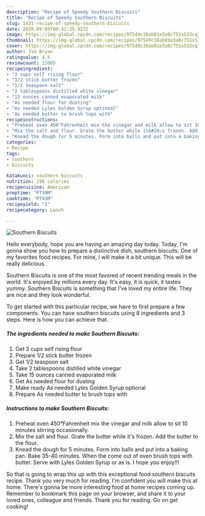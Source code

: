 ```yaml
---
description: "Recipe of Speedy Southern Biscuits"
title: "Recipe of Speedy Southern Biscuits"
slug: 1421-recipe-of-speedy-southern-biscuits
date: 2020-09-09T00:42:35.923Z
image: https://img-global.cpcdn.com/recipes/97549c38ab81e3a0/751x532cq70/southern-biscuits-recipe-main-photo.jpg
thumbnail: https://img-global.cpcdn.com/recipes/97549c38ab81e3a0/751x532cq70/southern-biscuits-recipe-main-photo.jpg
cover: https://img-global.cpcdn.com/recipes/97549c38ab81e3a0/751x532cq70/southern-biscuits-recipe-main-photo.jpg
author: Jim Bryan
ratingvalue: 4.5
reviewcount: 12085
recipeingredient:
- "3 cups self rising flour"
- "1/2 stick butter frozen"
- "1/2 teaspoon salt"
- "2 tablespoons distilled white vinegar"
- "15 ounces canned evaporated milk"
- "As needed flour for dusting"
- "As needed Lyles Golden Syrup optional"
- "As needed butter to brush tops with"
recipeinstructions:
- "Preheat oven 450°Fahrenheit mix the vinegar and milk allow to sit 10 minutes stirring occasionally."
- "Mix the salt and flour. Grate the butter while it&#39;s frozen. Add the butter to the flour."
- "Knead the dough for 5 minutes. Form into balls and put into a baking pan. Bake 35-40 minutes. When the come out of oven brush tops with butter. Serve with Lyles Golden Syrup or as is. I hope you enjoy!!!"
categories:
- Recipe
tags:
- southern
- biscuits

katakunci: southern biscuits 
nutrition: 298 calories
recipecuisine: American
preptime: "PT39M"
cooktime: "PT43M"
recipeyield: "2"
recipecategory: Lunch

---
```



![Southern Biscuits](https://img-global.cpcdn.com/recipes/97549c38ab81e3a0/751x532cq70/southern-biscuits-recipe-main-photo.jpg)

Hello everybody, hope you are having an amazing day today. Today, I'm gonna show you how to prepare a distinctive dish, southern biscuits. One of my favorites food recipes. For mine, I will make it a bit unique. This will be really delicious.

Southern Biscuits is one of the most favored of recent trending meals in the world. It's enjoyed by millions every day. It's easy, it is quick, it tastes yummy. Southern Biscuits is something that I've loved my entire life. They are nice and they look wonderful.




To get started with this particular recipe, we have to first prepare a few components. You can have southern biscuits using 8 ingredients and 3 steps. Here is how you can achieve that.

<!--inarticleads1-->

##### The ingredients needed to make Southern Biscuits:

1. Get 3 cups self rising flour
1. Prepare 1/2 stick butter frozen
1. Get 1/2 teaspoon salt
1. Take 2 tablespoons distilled white vinegar
1. Take 15 ounces canned evaporated milk
1. Get As needed flour for dusting
1. Make ready As needed Lyles Golden Syrup optional
1. Prepare As needed butter to brush tops with




<!--inarticleads2-->

##### Instructions to make Southern Biscuits:

1. Preheat oven 450°Fahrenheit mix the vinegar and milk allow to sit 10 minutes stirring occasionally.
1. Mix the salt and flour. Grate the butter while it&#39;s frozen. Add the butter to the flour.
1. Knead the dough for 5 minutes. Form into balls and put into a baking pan. Bake 35-40 minutes. When the come out of oven brush tops with butter. Serve with Lyles Golden Syrup or as is. I hope you enjoy!!!




So that is going to wrap this up with this exceptional food southern biscuits recipe. Thank you very much for reading. I'm confident you will make this at home. There's gonna be more interesting food at home recipes coming up. Remember to bookmark this page on your browser, and share it to your loved ones, colleague and friends. Thank you for reading. Go on get cooking!
